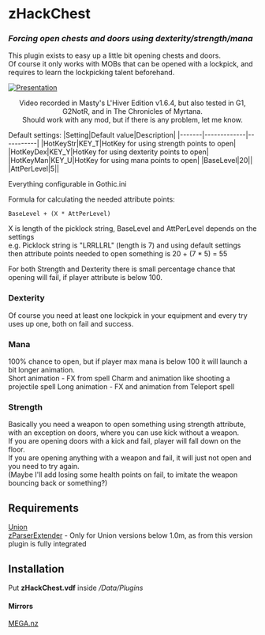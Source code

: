 # zHackChest
### *Forcing open chests and doors using dexterity/strength/mana*

This plugin exists to easy up a little bit opening chests and doors.  
Of course it only works with MOBs that can be opened with a lockpick, and requires to learn the lockpicking talent beforehand.

[![Presentation](https://img.youtube.com/vi/q2WW9UpY1yo/maxresdefault.jpg)](https://youtu.be/q2WW9UpY1yo)
<p align="center">
Video recorded in Masty's L'Hiver Edition v1.6.4, but also tested in G1, G2NotR, and in The Chronicles of Myrtana.</br>
Should work with any mod, but if there is any problem, let me know.
</p>

Default settings:
|Setting|Default value|Description|
|-------|-------------|-----------|
|HotKeyStr|KEY_T|HotKey for using strength points to open|
|HotKeyDex|KEY_Y|HotKey for using dexterity points to open|
|HotKeyMan|KEY_U|HotKey for using mana points to open|
|BaseLevel|20||
|AttPerLevel|5||

Everything configurable in Gothic.ini

Formula for calculating the needed attribute points:
```
BaseLevel + (X * AttPerLevel)
```
X is length of the picklock string, BaseLevel and AttPerLevel depends on the settings  
e.g. Picklock string is "LRRLLRL" (length is 7) and using default settings then attribute points needed to open something is 20 + (7 * 5) = 55

For both Strength and Dexterity there is small percentage chance that opening will fail, if player attribute is below 100.

### Dexterity
Of course you need at least one lockpick in your equipment and every try uses up one, both on fail and success.

### Mana
100% chance to open, but if player max mana is below 100 it will launch a bit longer animation.  
Short animation - FX from spell Charm and animation like shooting a projectile spell
Long animation - FX and animation from Teleport spell

### Strength
Basically you need a weapon to open something using strength attribute, with an exception on doors, where you can use kick without a weapon.  
If you are opening doors with a kick and fail, player will fall down on the floor.  
If you are opening anything with a weapon and fail, it will just not open and you need to try again.  
(Maybe I'll add losing some health points on fail, to imitate the weapon bouncing back or something?)

## Requirements
[Union](https://worldofplayers.ru/threads/40376/)  
[zParserExtender](https://worldofplayers.ru/threads/41999/) - Only for Union versions below 1.0m, as from this version plugin is fully integrated

## Installation
Put **zHackChest.vdf** inside */Data/Plugins*

#### Mirrors
[MEGA.nz](https://mega.nz/folder/WoQTjZqK#5e-_C8BCS_8tUO2U3g8PiA)
